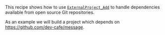 This recipe shows how to use
[`ExternalProject_Add`](https://cmake.org/cmake/help/latest/module/ExternalProject_Add.html)
to handle dependencies available from open source Git repositories.

As an example we will build a project which depends on https://github.com/dev-cafe/message.
